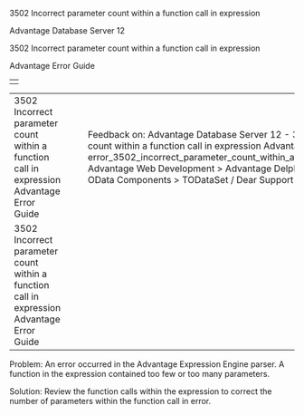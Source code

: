 3502 Incorrect parameter count within a function call in expression




Advantage Database Server 12  

3502 Incorrect parameter count within a function call in expression

Advantage Error Guide

|  |
| --- |
|  |

|  |  |  |  |  |
| --- | --- | --- | --- | --- |
| 3502 Incorrect parameter count within a function call in expression  Advantage Error Guide |  |  | Feedback on: Advantage Database Server 12 - 3502 Incorrect parameter count within a function call in expression Advantage Error Guide error\_3502\_incorrect\_parameter\_count\_within\_a\_function\_call\_in\_expression Advantage Web Development > Advantage Delphi OData Client > Delphi OData Components > TODataSet / Dear Support Staff, |  |
| 3502 Incorrect parameter count within a function call in expression  Advantage Error Guide |  |  |  |  |

Problem: An error occurred in the Advantage Expression Engine parser. A function in the expression contained too few or too many parameters.

Solution: Review the function calls within the expression to correct the number of parameters within the function call in error.